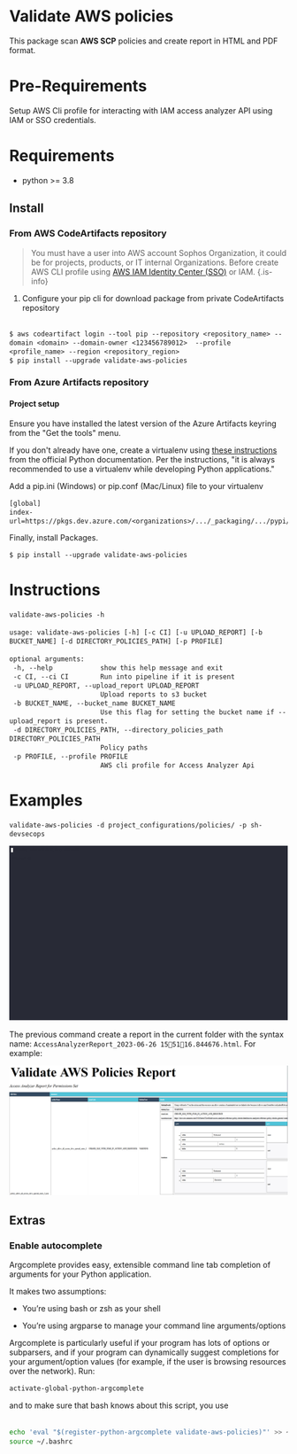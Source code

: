 # Validate AWS policies 

This package scan **AWS SCP** policies and create report in HTML and PDF format.

# Pre-Requirements
Setup AWS Cli profile for interacting with IAM access analyzer API using IAM or SSO credentials.

# Requirements 

- python >= 3.8

## Install
### From AWS CodeArtifacts repository

>You must have a user into AWS account Sophos Organization, it could be for projects, products, or IT internal Organizations.
> Before create AWS CLI profile using [AWS IAM Identity Center (SSO)](https://docs.aws.amazon.com/cli/latest/userguide/sso-configure-profile-token.html) or IAM.
{.is-info}

1. Configure your pip cli for download package from private CodeArtifacts repository 

```commandline 

$ aws codeartifact login --tool pip --repository <repository_name> --domain <domain> --domain-owner <123456789012>  --profile <profile_name> --region <repository_region>
$ pip install --upgrade validate-aws-policies

```
### From Azure Artifacts repository

#### Project setup
Ensure you have installed the latest version of the Azure Artifacts keyring from the "Get the tools" menu.

If you don't already have one, create a virtualenv using [these instructions](https://go.microsoft.com/fwlink/?linkid=2103878) from the official Python documentation. Per the instructions, "it is always recommended to use a virtualenv while developing Python applications."

Add a pip.ini (Windows) or pip.conf (Mac/Linux) file to your virtualenv

```
[global]
index-url=https://pkgs.dev.azure.com/<organizations>/.../_packaging/.../pypi/simple/

```
Finally, install Packages.

```commandline
$ pip install --upgrade validate-aws-policies
```

# Instructions

 ```commandline
 validate-aws-policies -h 
  
usage: validate-aws-policies [-h] [-c CI] [-u UPLOAD_REPORT] [-b BUCKET_NAME] [-d DIRECTORY_POLICIES_PATH] [-p PROFILE]

optional arguments:
  -h, --help            show this help message and exit
  -c CI, --ci CI        Run into pipeline if it is present
  -u UPLOAD_REPORT, --upload_report UPLOAD_REPORT
                        Upload reports to s3 bucket
  -b BUCKET_NAME, --bucket_name BUCKET_NAME
                        Use this flag for setting the bucket name if --upload_report is present.
  -d DIRECTORY_POLICIES_PATH, --directory_policies_path DIRECTORY_POLICIES_PATH
                        Policy paths
  -p PROFILE, --profile PROFILE
                        AWS cli profile for Access Analyzer Api

```
# Examples 


```commandline
validate-aws-policies -d project_configurations/policies/ -p sh-devsecops
```
![Example_validate_pol](docs/img/rec_validate.gif)

The previous command create a report in the current folder with the syntax name: `AccessAnalyzerReport_2023-06-26 155116.844676.html`.
For example:

![report](docs/img/report_image.png)


## Extras
### Enable autocomplete
Argcomplete provides easy, extensible command line tab completion of arguments for your Python application.

It makes two assumptions:

* You’re using bash or zsh as your shell

* You’re using argparse to manage your command line arguments/options

Argcomplete is particularly useful if your program has lots of options or subparsers, and if your program can dynamically suggest completions for your argument/option values (for example, if the user is browsing resources over the network).
Run: 
```bash
activate-global-python-argcomplete
```
and to make sure that bash knows about this script, you use
```bash

echo 'eval "$(register-python-argcomplete validate-aws-policies)"' >> ~/.bashrc
source ~/.bashrc

```